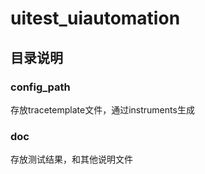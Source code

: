 uitest_uiautomation
===================

## 目录说明

### config_path

存放tracetemplate文件，通过instruments生成

### doc

存放测试结果，和其他说明文件
